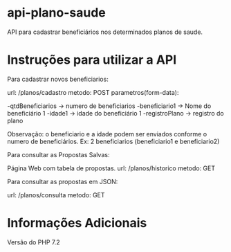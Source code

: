 # api-plano-saude

API para cadastrar beneficiários nos determinados planos de saude.

# Instruções para utilizar a API

Para cadastrar novos beneficiarios:

url: /planos/cadastro
metodo: POST
parametros(form-data): 

-qtdBeneficiarios -> numero de beneficiarios
-beneficiario1 -> Nome do beneficiário 1 
-idade1 -> idade do beneficiário 1
-registroPlano -> registro do plano

Observação: o beneficiario e a idade podem ser enviados conforme o numero de beneficiários. Ex: 2 beneficiarios (beneficiario1 e beneficiario2)

Para consultar as Propostas Salvas:

Página Web com tabela de propostas.
url: /planos/historico
metodo: GET

Para consultar as propostas em JSON:

url: /planos/consulta
metodo: GET

# Informações Adicionais

Versão do PHP 7.2

